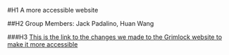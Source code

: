 #H1
A more accessible website

##H2
Group Members: Jack Padalino, Huan Wang

###H3
[This is the link to the changes we made to the Grimlock website to make it more accessible](https://repl.it/@HuanWang/Accessible-Website#templates/login.html)
